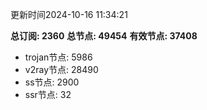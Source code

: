 更新时间2024-10-16 11:34:21

**总订阅: 2360**
**总节点: 49454**
**有效节点: 37408**
- trojan节点: 5986
- v2ray节点: 28490
- ss节点: 2900
- ssr节点: 32
